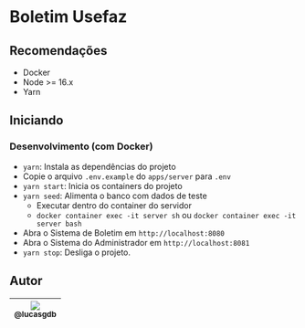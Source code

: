 # Boletim Usefaz

## Recomendações

- Docker
- Node >= 16.x
- Yarn

## Iniciando

### Desenvolvimento (com Docker)

- `yarn`: Instala as dependências do projeto
- Copie o arquivo `.env.example` do `apps/server` para `.env`
- `yarn start`: Inicia os containers do projeto
- `yarn seed`: Alimenta o banco com dados de teste
  - Executar dentro do container do servidor
  - `docker container exec -it server sh` ou `docker container exec -it server bash`
- Abra o Sistema de Boletim em `http://localhost:8080`
- Abra o Sistema do Administrador em `http://localhost:8081`
- `yarn stop`: Desliga o projeto.

## Autor

| [<img src="https://avatars3.githubusercontent.com/u/13838273?v=3&s=115"><br><sub>@lucasgdb</sub>](https://github.com/lucasgdb) |
| :----------------------------------------------------------------------------------------------------------------------------: |
